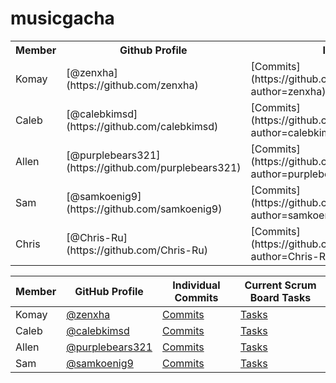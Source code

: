 # musicgacha

<table>
  <tr>
    <th> Member </th>
    <th> Github Profile </th>
    <th> Individual Commits </th>
    <th> Current Scrum Board Tasks </th>
  </tr>
    
  <tr>
    <td>Komay</td>
    <td>[@zenxha](https://github.com/zenxha)</td>
    <td>[Commits](https://github.com/zenxha/musicgacha/commits?author=zenxha)</td>
    <td>[Tasks](https://github.com/zenxha/musicgacha/issues/assigned/zenxha)</td>
  </tr>
  
  <tr>
    <td>Caleb</td>
    <td>[@calebkimsd](https://github.com/calebkimsd)</td>
    <td>[Commits](https://github.com/zenxha/musicgacha/commits?author=calebkimsd)</td>
    <td>[Tasks](https://github.com/zenxha/musicgacha/issues/assigned/calebkimsd)</td>
  </tr>
  
  <tr>
    <td>Allen</td>
    <td>[@purplebears321](https://github.com/purplebears321)</td>
    <td>[Commits](https://github.com/zenxha/musicgacha/commits?author=purplebears321)</td>
    <td>[Tasks](https://github.com/zenxha/musicgacha/issues/assigned/purplebears321)</td>
  </tr>
  
  <tr>
    <td>Sam</td>
    <td>[@samkoenig9](https://github.com/samkoenig9)</td>
    <td>[Commits](https://github.com/zenxha/musicgacha/commits?author=samkoenig9)</td>
    <td>[Tasks](https://github.com/zenxha/musicgacha/issues/assigned/samkoenig9)</td>
  </tr>
  
  <tr>
    <td>Chris</td>
    <td>[@Chris-Ru](https://github.com/Chris-Ru)</td>
    <td>[Commits](https://github.com/zenxha/musicgacha/commits?author=Chris-Ru)</td>
    <td>[Tasks](https://github.com/zenxha/musicgacha/issues/assigned/Chris-Ru)</td>
  </tr>
</table>


| Member        | GitHub Profile                                     | Individual Commits | Current Scrum Board Tasks|
| --------------|----------------------------------------------------| -------- | ------|
| Komay | [@zenxha](https://github.com/zenxha) |[Commits](https://github.com/zenxha/musicgacha/commits?author=zenxha)| [Tasks](https://github.com/zenxha/musicgacha/issues/assigned/zenxha) |
| Caleb    | [@calebkimsd](https://github.com/calebkimsd)| [Commits](https://github.com/zenxha/musicgacha/commits?author=calebkimsd) | [Tasks](https://github.com/zenxha/musicgacha/issues/assigned/calebkimsd) |
| Allen | [@purplebears321](https://github.com/purplebears321)   | [Commits](https://github.com/zenxha/musicgacha/commits?author=purplebear321) | [Tasks](https://github.com/zenxha/musicgacha/issues/assigned/purplebears321) |
| Sam  | [@samkoenig9](https://github.com/samkoenig9) | [Commits](https://github.com/zenxha/musicgacha/commits?author=samkoenig9) | [Tasks](https://github.com/zenxha/musicgacha/issues/assigned/samkoenig9) |
